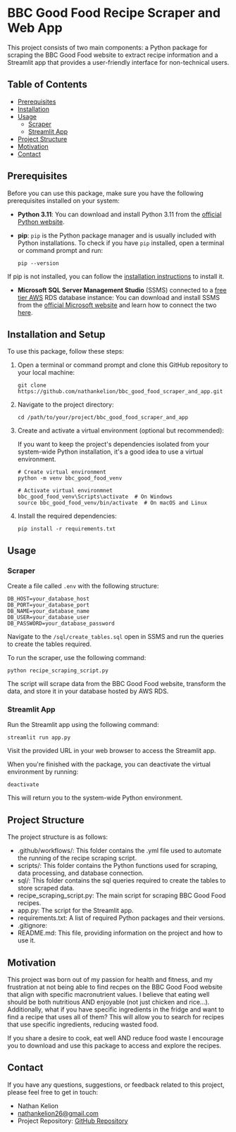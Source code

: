 # BBC Good Food Recipe Scraper and Web App

This project consists of two main components: a Python package for scraping the BBC Good Food website to extract recipe information and a Streamlit app that provides a user-friendly interface for non-technical users.

## Table of Contents

- [Prerequisites](#prerequisites)
- [Installation](#installation)
- [Usage](#usage)
  - [Scraper](#scraper)
  - [Streamlit App](#streamlit-app)
- [Project Structure](#project-structure)
- [Motivation](#motivation)
- [Contact](#contact)

## Prerequisites

Before you can use this package, make sure you have the following prerequisites installed on your system:

- **Python 3.11**: You can download and install Python 3.11 from the [official Python website](https://www.python.org/downloads/).

- **pip**: `pip` is the Python package manager and is usually included with Python installations. To check if you have `pip` installed, open a terminal or command prompt and run:

  ```
  pip --version
  ```

If pip is not installed, you can follow the [installation instructions](https://pip.pypa.io/en/stable/installation/) to install it.

- **Microsoft SQL Server Management Studio** (SSMS) connected to a [free tier AWS](https://portal.aws.amazon.com/billing/signup#/start/email) RDS database instance: You can download and install SSMS from the [official Microsoft website](https://learn.microsoft.com/en-us/sql/ssms/download-sql-server-management-studio-ssms?view=sql-server-ver16) and learn how to connect the two [here](https://www.youtube.com/watch?v=vp_uulb5phM). 

## Installation and Setup

To use this package, follow these steps:

1. Open a terminal or command prompt and clone this GitHub repository to your local machine:
    ```
    git clone https://github.com/nathankelion/bbc_good_food_scraper_and_app.git
    ```

2. Navigate to the project directory:
    ```
    cd /path/to/your/project/bbc_good_food_scraper_and_app
    ```

3. Create and activate a virtual environment (optional but recommended):
    
    If you want to keep the project's dependencies isolated from your system-wide Python installation, it's a good idea to use a virtual environment.
    ```
    # Create virtual environment
    python -m venv bbc_good_food_venv

    # Activate virtual environmnet
    bbc_good_food_venv\Scripts\activate  # On Windows
    source bbc_good_food_venv/bin/activate  # On macOS and Linux
    ```

4. Install the required dependencies:
    ```
    pip install -r requirements.txt
    ```

## Usage
### Scraper
Create a file called `.env` with the following structure:
```
DB_HOST=your_database_host
DB_PORT=your_database_port
DB_NAME=your_database_name
DB_USER=your_database_user
DB_PASSWORD=your_database_password
```

Navigate to the `/sql/create_tables.sql` open in SSMS and run the queries to create the tables required.

To run the scraper, use the following command:
```
python recipe_scraping_script.py
```

The script will scrape data from the BBC Good Food website, transform the data, and store it in your database hosted by AWS RDS.

### Streamlit App
Run the Streamlit app using the following command:
```
streamlit run app.py
```

Visit the provided URL in your web browser to access the Streamlit app.

When you're finished with the package, you can deactivate the virtual environment by running:
```
deactivate
```

This will return you to the system-wide Python environment.

## Project Structure

The project structure is as follows:
- .github/workflows/: This folder contains the .yml file used to automate the running of the recipe scraping script.
- scripts/: This folder contains the Python functions used for scraping, data processing, and database connection.
- sql/: This folder contains the sql queries required to create the tables to store scraped data.
- recipe_scraping_script.py: The main script for scraping BBC Good Food recipes.
- app.py: The script for the Streamlit app.
- requirements.txt: A list of required Python packages and their versions.
- .gitignore: 
- README.md: This file, providing information on the project and how to use it.

## Motivation
This project was born out of my passion for health and fitness, and my frustration at not being able to find recpes on the BBC Good Food website that align with specific macronutrient values. I believe that eating well should be both nutritious AND enjoyable (not just chicken and rice...). Additionally, what if you have specific ingredients in the fridge and want to find a recipe that uses all of them? This will allow you to search for recipes that use specific ingredients, reducing wasted food.

If you share a desire to cook, eat well AND reduce food waste I encourage you to download and use this package to access and explore the recipes.


## Contact

If you have any questions, suggestions, or feedback related to this project, please feel free to get in touch:

- Nathan Kelion
- nathankelion26@gmail.com
- Project Repository: [GitHub Repository](https://github.com/nathankelion/bbc_good_food)
